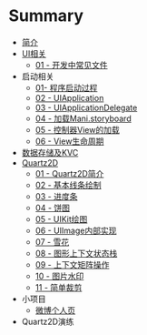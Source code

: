 # Summary

* [简介](README.md)
* [UI相关](chapter1.md)
   * [01 - 开发中常见文件](1.md)
* 启动相关
   * [01- 程序启动过程](f.md)
   * [02 - UIApplication](02_-.md)
   * [03 - UIApplicationDelegate](03_-_uiapplicationdelegate.md)
   * [04 - 加载Mani.storyboard](04_-_jia_zai_mani__storyboard.md)
   * [05 - 控制器View的加载](04_-_kong_zhi_qi_de_jia_zai.md)
   * [06 - View生命周期](06_-_viewsheng_ming_zhou_qi.md)
* [数据存储及KVC](shu_ju_cun_chu_ji_kevc.md)
* [Quartz2D](quartz2d.md)
   * [01 - Quartz2D简介](01_-_quartz2djian_jie.md)
   * [02 - 基本线条绘制](相关文件/iOS_笔记/`md.md)
   * [03 - 进度条](02_-_jin_du_tiao.md)
   * [04 - 饼图](03_-_bing_tu.md)
   * [05 - UIKit绘图](05_-_uikithui.md)
   * [06 - UIImage内部实现](06_-_uiimagenei_bu_shi_xian.md)
   * [07 - 雪花](07_-_xue_hua.md)
   * [08 - 图形上下文状态栈](08_-_tu_xing_shang_xia_wen_zhan.md)
   * [09 - 上下文矩阵操作](09_-_shang_xia_wen_ju_zhen_cao_zuo.md)
   * [10 - 图片水印](10_-_tu_pian_shui_yin.md)
   * [11 - 简单裁剪](11_-_jian_dan_cai_jian.md)
* 小项目
   * [微博个人页](相关文件/iOS_笔记/23.md)
* Quartz2D演练

